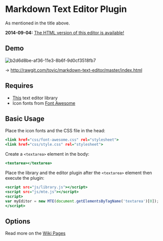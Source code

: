 Markdown Text Editor Plugin
===========================

As mentioned in the title above.

**2014-09-04:** [The HTML version of this editor is available!](/tovic/html-text-editor "HTE – HTML Text Editor")

Demo
----

![b2d6d8be-af36-11e3-8b6f-9d0cf3518fb7](https://f.cloud.github.com/assets/1669261/2492943/8db3fa4e-b26a-11e3-8d5e-823c8d594b64.png)

&rarr; http://rawgit.com/tovic/markdown-text-editor/master/index.html

Requires
--------

 * [This](/tovic/simple-text-editor-library "Simple Text Editor Library") text editor library
 * Icon fonts from [Font Awesome](https://fortawesome.github.io/Font-Awesome/icons "Font Awesome Icons")

Basic Usage
-----------

Place the icon fonts and the CSS file in the head:

~~~ .html
<link href="css/font-awesome.css" rel="stylesheet">
<link href="css/style.css" rel="stylesheet">
~~~

Create a `<textarea>` element in the body:

~~~ .html
<textarea></textarea>
~~~

Place the library and the editor plugin after the `<textarea>` element then execute the plugin:

~~~ .html
<script src="js/library.js"></script>
<script src="js/mte.js"></script>
<script>
var myEditor = new MTE(document.getElementsByTagName('textarea')[0]);
</script>
~~~

Options
-------

Read more on the [Wiki Pages](https://github.com/tovic/markdown-text-editor/wiki)